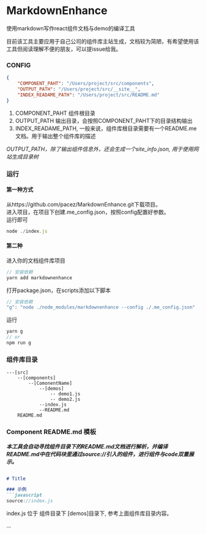 # MarkdownEnhance

使用markdown写作react组件文档与demo的编译工具  
   
目前该工具主要应用于自己公司的组件库主站生成，文档较为简陋，有希望使用该工具但阅读理解不便的朋友，可以提issue给我。

### CONFIG
```json
{
    "COMPONENT_PAHT": "/Users/project/src/components",
    "OUTPUT_PATH": "/Users/project/src/__site__",
    "INDEX_READAME_PATH": "/Users/project/src/README.md"
}
```

1. COMPONENT_PAHT 组件根目录
2. OUTPUT_PATH 输出目录，会按照COMPONENT_PAHT下的目录结构输出
3. INDEX_READAME_PATH, 一般来说，组件库根目录需要有一个README.me文档。用于输出整个组件库的描述

*OUTPUT_PATH，除了输出组件信息外，还会生成一个site_info.json, 用于使用网站生成目录树*

### 运行

#### 第一种方式   
从https://github.com/pacez/MarkdownEnhance.git下载项目。   
进入项目，在项目下创建.me_config.json，按照config配置好参数。  
运行即可
```javascript
node ./index.js
```

#### 第二种  
进入你的文档组件库项目
```javascript
// 安装依赖
yarn add markdownenhance
```
打开package.json，在scripts添加以下脚本
```javascript
// 安装依赖
"g": "node ./node_modules/markdownenhance --config ./.me_config.json"
```
运行
```javascript
yarn g
// or
npm run g
```

### 组件库目录
```
---[src]
    --[components]
        --[ComonentName]
            --[demos]
                -- demo1.js
                -- demo2.js
            --index.js
            --README.md
    README.md
```


### Component README.md 模板

***本工具会自动寻找组件目录下的README.md文档进行解析，并编译README.md中在代码块里通过source://引入的组件，进行组件与code双重展示。***

```markdown

# Title

### 示例
```javascript
source://index.js
```
index.js 位于 组件目录下 [demos]目录下, 参考上面组件库目录内容。  

...
```

